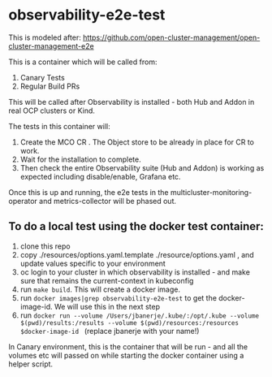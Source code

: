 # observability-e2e-test

This is modeled after: https://github.com/open-cluster-management/open-cluster-management-e2e

This is a container which will be called from:
1. Canary Tests
1. Regular Build PRs

This will be called after Observability is installed - both Hub and Addon in real OCP clusters or Kind.

The tests in this container will:
1. Create the MCO CR . The Object store to be already in place for CR to work.
1. Wait for the installation to complete.
1. Then check the entire Observability suite (Hub and Addon) is working as expected including disable/enable, Grafana etc.

Once this is up and running, the e2e tests in the multicluster-monitoring-operator and metrics-collector will be phased out.

## To do a local test using the docker test container:
1. clone this repo
1. copy ./resources/options.yaml.template ./resource/options.yaml , and update values specific to your environment
1. oc login to your cluster in which observability is installed - and make sure that remains the current-context in kubeconfig
1. run `make build`. This will create a docker image. 
1. run `docker images|grep observability-e2e-test` to get the docker-image-id. We will use this in the next step
1. run `docker run --volume /Users/jbanerje/.kube/:/opt/.kube --volume $(pwd)/results:/results --volume $(pwd)/resources:/resources $docker-image-id ` (replace jbanerje with your name!)

In Canary environment, this is the container that will be run - and all the volumes etc will passed on while starting the docker container using a helper script.